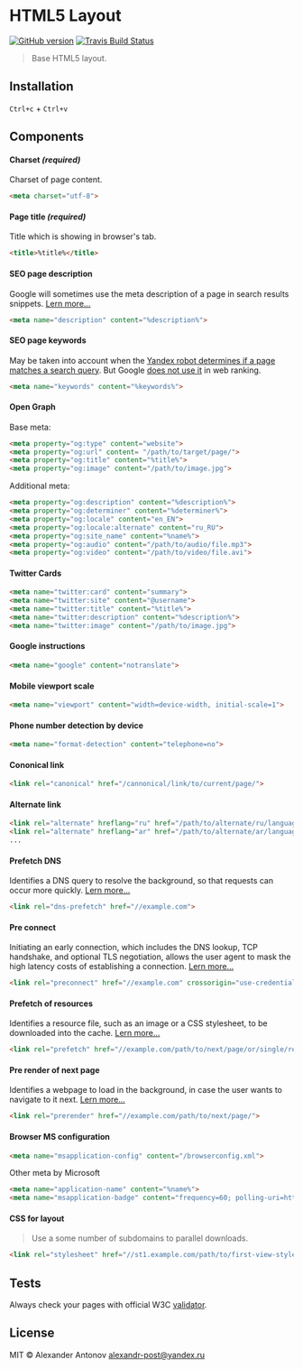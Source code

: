 HTML5 Layout
==============

[![GitHub version][github-version-img]][github-version] [![Travis Build Status][travis-img]][travis]

[github-version-img]: https://badge.fury.io/gh/ahtohbi4%2Flayout.svg
[github-version]: https://badge.fury.io/gh/ahtohbi4%2Flayout
[travis-img]: https://travis-ci.org/ahtohbi4/layout.svg
[travis]: https://travis-ci.org/ahtohbi4/layout

> Base HTML5 layout.

Installation
-----------------

```Ctrl+c``` + ```Ctrl+v```

Components
--------------------

#### Charset *(required)*
Charset of page content.
```html
<meta charset="utf-8">
```

#### Page title *(required)*
Title which is showing in browser's tab.
```html
<title>%title%</title>
```

#### SEO page description
Google will sometimes use the meta description of a page in search results snippets. [Lern more...](https://support.google.com/webmasters/answer/35624?hl=en#1)
```html
<meta name="description" content="%description%">
```

#### SEO page keywords
May be taken into account when the [Yandex robot determines if a page matches a search query](https://yandex.ru/support/webmaster/controlling-robot/html.xml?ncrnd=2477#metatags). But Google [does not use it](https://googlewebmastercentral.blogspot.ru/2009/09/google-does-not-use-keywords-meta-tag.html) in web ranking.
```html
<meta name="keywords" content="%keywords%">
```

#### Open Graph
Base meta:
```html
<meta property="og:type" content="website">
<meta property="og:url" content= "/path/to/target/page/">
<meta property="og:title" content="%title%">
<meta property="og:image" content="/path/to/image.jpg">
```
Additional meta:
```html
<meta property="og:description" content="%description%">
<meta property="og:determiner" content="%determiner%">
<meta property="og:locale" content="en_EN">
<meta property="og:locale:alternate" content="ru_RU">
<meta property="og:site_name" content="%name%">
<meta property="og:audio" content="/path/to/audio/file.mp3">
<meta property="og:video" content="/path/to/video/file.avi">
```

#### Twitter Cards
```html
<meta name="twitter:card" content="summary">
<meta name="twitter:site" content="@username">
<meta name="twitter:title" content="%title%">
<meta name="twitter:description" content="%description%">
<meta name="twitter:image" content="/path/to/image.jpg">
```

#### Google instructions
```html
<meta name="google" content="notranslate">
```

#### Mobile viewport scale
```html
<meta name="viewport" content="width=device-width, initial-scale=1">
```

#### Phone number detection by device
```html
<meta name="format-detection" content="telephone=no">
```

#### Cononical link
```html
<link rel="canonical" href="/cannonical/link/to/current/page/">
```

#### Alternate link
```html
<link rel="alternate" hreflang="ru" href="/path/to/alternate/ru/language/of/current/page/">
<link rel="alternate" hreflang="ar" href="/path/to/alternate/ar/language/of/current/page/">
...
```

#### Prefetch DNS
Identifies a DNS query to resolve the background, so that requests can occur more quickly. [Lern more...](http://www.w3.org/TR/resource-hints/#dfn-prefetch)
```html
<link rel="dns-prefetch" href="//example.com">
```

#### Pre connect
Initiating an early connection, which includes the DNS lookup, TCP handshake, and optional TLS negotiation,
allows the user agent to mask the high latency costs of establishing a connection. [Lern more...](http://www.w3.org/TR/resource-hints/#preconnect)
```html
<link rel="preconnect" href="//example.com" crossorigin="use-credentials">
```

#### Prefetch of resources
Identifies a resource file, such as an image or a CSS stylesheet, to be downloaded into the cache. [Lern more...](http://www.w3.org/TR/resource-hints/#prefetch)
```html
<link rel="prefetch" href="//example.com/path/to/next/page/or/single/resource/" crossorigin="use-credentials">
```

#### Pre render of next page
Identifies a webpage to load in the background, in case the user wants to navigate to it next. [Lern more...](http://www.w3.org/TR/resource-hints/#prerender)
```html
<link rel="prerender" href="//example.com/path/to/next/page/">
```

#### Browser MS configuration
```html
<meta name="msapplication-config" content="/browserconfig.xml">
```
Other meta by Microsoft
```html
<meta name="application-name" content="%name%">
<meta name="msapplication-badge" content="frequency=60; polling-uri=http://example.com/path/to/polling.xml">
```

#### CSS for layout
> Use a some number of subdomains to parallel downloads.

```html
<link rel="stylesheet" href="//st1.example.com/path/to/first-view-style.css">
```

Tests
--------------------

Always check your pages with official W3C [validator](https://validator.w3.org/nu/).

License
--------------------

MIT © Alexander Antonov <alexandr-post@yandex.ru>
